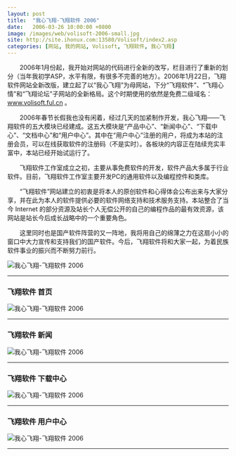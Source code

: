 ```yaml
---
layout: post
title:  "我心飞翔-飞翔软件 2006"
date:   2006-03-26 10:00:00 +0800
image: /images/web/volisoft-2006-small.jpg
site: http://site.ihonux.com:13580/Volisoft/index2.asp
categories: [网站, 我的网站, Volisoft, 飞翔软件, 我心飞翔]
---
```


　　2006年1月份起，我开始对网站的代码进行全新的改写，栏目进行了重新的划分（当年我初学ASP，水平有限，有很多不完善的地方）。2006年1月22日，飞翔软件网站全新改版，建立起了以“我心飞翔”为母网站，下分“飞翔软件”、“飞翔心情”和“飞翔论坛”子网站的全新格局。这个时期使用的依然是免费二级域名：www.volisoft.ful.cn 。

　　2006年春节长假我也没有闲着，经过几天的加紧制作开发，我心飞翔——飞翔软件的五大模块已经建成。这五大模块是“产品中心”、“新闻中心”、“下载中心”、“文档中心”和“用户中心”。其中在“用户中心”注册的用户，将成为本站的注册会员，可以在线获取软件的注册码（不是实时）。各板块的内容正在陆续充实丰富中，本站已经开始试运行了。

　　飞翔软件工作室成立之初，主要从事免费软件的开发，软件产品大多属于行业软件。目前，飞翔软件工作室主要开发PC的通用软件以及编程控件和类库。

　　“飞翔软件”网站建立的初衷是将本人的原创软件和心得体会公布出来与大家分享，并在此为本人的软件提供必要的软件网络支持和技术服务支持。本站整合了当今 Internet 的部分资源及站长个人无偿公开的自己的编程作品的最有效资源，该网站是站长今后成长战略中的一个重要角色。

　　这里同时也是国产软件阵营的又一阵地，我将用自己的绵薄之力在这扇小小的窗口中大力宣传和支持我们的国产软件。今后，飞翔软件将和大家一起，为着民族软件事业的振兴而不断努力前行。

![我心飞翔-飞翔软件 2006]({{site.baseurl}}/images/web/我心飞翔-0.png)

------

<h3>飞翔软件 首页</h3>

![我心飞翔-飞翔软件 2006]({{site.baseurl}}/images/web/我心飞翔-飞翔软件-首页.png)

------

<h3>飞翔软件 新闻</h3>

![我心飞翔-飞翔软件 2006]({{site.baseurl}}/images/web/我心飞翔-飞翔软件-新闻.png)

------

<h3>飞翔软件 下载中心</h3>

![我心飞翔-飞翔软件 2006]({{site.baseurl}}/images/web/我心飞翔-飞翔软件-下载中心.png)

------

<h3>飞翔软件 用户中心</h3>

![我心飞翔-飞翔软件 2006]({{site.baseurl}}/images/web/我心飞翔-飞翔软件-用户中心.png)

------
